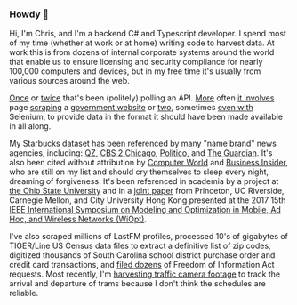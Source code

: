 ### Howdy 👋

Hi, I'm Chris, and I'm a backend C# and Typescript developer. I spend most of my time (whether at work or at home) writing code to harvest data. At work this is from dozens of internal corporate systems around the world that enable us to ensure licensing and security compliance for nearly 100,000 computers and devices, but in my free time it's usually from various sources around the web.

[Once](https://github.com/chrismeller/fourchan-monitor) or [twice](https://github.com/chrismeller/StarbucksScraper) that's been (politely) polling an API. [More](https://github.com/chrismeller/SCSpendingTransparency) often [it involves](https://github.com/chrismeller/SCCourtOpinionsSharp) page [scraping](https://github.com/chrismeller/SCFoodScores) a [government website](https://github.com/chrismeller/schptrafficinfo) or [two](https://github.com/chrismeller/SLEDHelicopter), sometimes [even with](https://github.com/chrismeller/SCAlcoholLicenses) Selenium, to provide data in the format it should have been made available in all along.

My Starbucks dataset has been referenced by many "name brand" news agencies, including: [QZ](https://qz.com/208457/a-cartographic-guide-to-starbucks-global-domination/), [CBS 2 Chicago](https://chicago.cbslocal.com/2014/05/28/a-starbucks-on-every-street-corner-in-downtown-chicago-its-pretty-close/), [Politico](https://www.politico.com/magazine/story/2017/06/23/richard-florida-cities-independent-donald-trump-215288), and [The Guardian](https://www.theguardian.com/money/us-money-blog/2015/feb/03/starbucks-gentrification-real-estate-prices). It's also been cited without attribution by [Computer World](https://www.computerworld.com/article/2894448/useful-new-r-packages-for-data-visualization-and-analysis.html) and [Business Insider](https://www.businessinsider.com/gun-dealers-laws-us-states-starbucks-2017-10), who are still on my list and should cry themselves to sleep every night, dreaming of forgiveness. It's been referenced in academia by a project at [the Ohio State University]() and in a [joint paper](https://www.cs.ucr.edu/~jiasi/pub/sharing_wiopt17.pdf) from Princeton, UC Riverside, Carnegie Mellon, and City University Hong Kong presented at the 2017 15th [IEEE International Symposium on Modeling and Optimization in Mobile, Ad Hoc, and Wireless Networks (WiOpt)](https://ieeexplore.ieee.org/xpl/conhome/7951216/proceeding).

I've also scraped millions of LastFM profiles, processed 10's of gigabytes of TIGER/Line US Census data files to extract a definitive list of zip codes, digitized thousands of South Carolina school district purchase order and credit card transactions, and [filed dozens](https://www.muckrock.com/accounts/profile/chrismeller/) of Freedom of Information Act requests. Most recently, I'm [harvesting traffic camera footage](https://github.com/chrismeller/TLLCameras) to track the arrival and departure of trams because I don't think the schedules are reliable.
